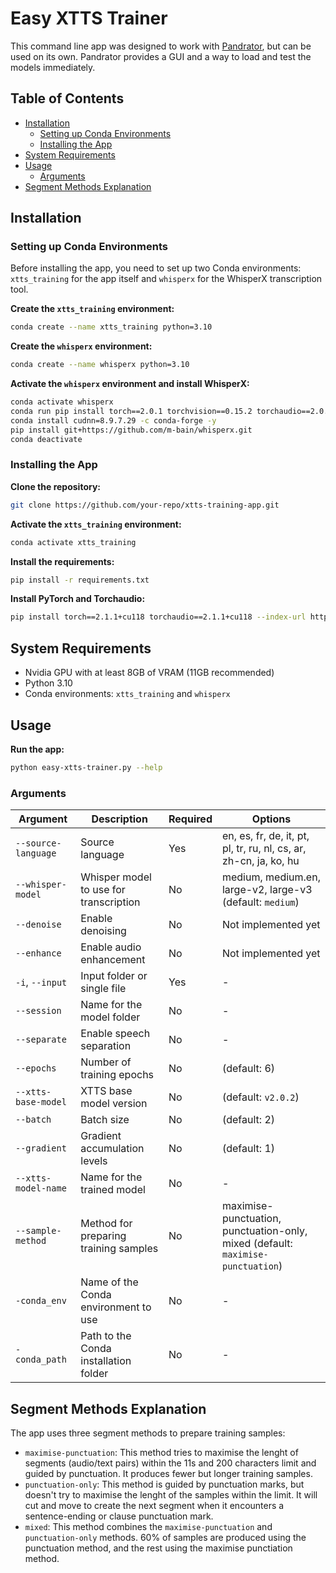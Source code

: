 # Easy XTTS Trainer

This command line app was designed to work with [Pandrator](https://github.com/lukaszliniewicz/Pandrator), but can be used on its own. Pandrator provides a GUI and a way to load and test the models immediately.

## Table of Contents
- [Installation](#installation)
  - [Setting up Conda Environments](#setting-up-conda-environments)
  - [Installing the App](#installing-the-app)
- [System Requirements](#system-requirements)
- [Usage](#usage)
  - [Arguments](#arguments)
- [Segment Methods Explanation](#segment-methods-explanation)

## Installation

### Setting up Conda Environments

Before installing the app, you need to set up two Conda environments: `xtts_training` for the app itself and `whisperx` for the WhisperX transcription tool.

**Create the `xtts_training` environment:**

```bash
conda create --name xtts_training python=3.10
```

**Create the `whisperx` environment:**

```bash
conda create --name whisperx python=3.10
```

**Activate the `whisperx` environment and install WhisperX:**

```bash
conda activate whisperx
conda run pip install torch==2.0.1 torchvision==0.15.2 torchaudio==2.0.2 --index-url https://download.pytorch.org/whl/cu118
conda install cudnn=8.9.7.29 -c conda-forge -y
pip install git+https://github.com/m-bain/whisperx.git
conda deactivate
```

### Installing the App

**Clone the repository:**

```bash
git clone https://github.com/your-repo/xtts-training-app.git
```

**Activate the `xtts_training` environment:**

```bash
conda activate xtts_training
```

**Install the requirements:**

```bash
pip install -r requirements.txt
```

**Install PyTorch and Torchaudio:**

```bash
pip install torch==2.1.1+cu118 torchaudio==2.1.1+cu118 --index-url https://download.pytorch.org/whl/cu118
```

## System Requirements

* Nvidia GPU with at least 8GB of VRAM (11GB recommended)
* Python 3.10
* Conda environments: `xtts_training` and `whisperx`

## Usage

**Run the app:**

```bash
python easy-xtts-trainer.py --help
```

### Arguments

| Argument | Description | Required | Options |
| --- | --- | --- | --- |
| `--source-language` | Source language | Yes | en, es, fr, de, it, pt, pl, tr, ru, nl, cs, ar, zh-cn, ja, ko, hu |
| `--whisper-model` | Whisper model to use for transcription | No | medium, medium.en, large-v2, large-v3 (default: `medium`) |
| `--denoise` | Enable denoising | No | Not implemented yet |
| `--enhance` | Enable audio enhancement | No | Not implemented yet |
| `-i`, `--input` | Input folder or single file | Yes | - |
| `--session` | Name for the model folder | No | - |
| `--separate` | Enable speech separation | No | - |
| `--epochs` | Number of training epochs | No | (default: 6) |
| `--xtts-base-model` | XTTS base model version | No | (default: `v2.0.2`) |
| `--batch` | Batch size | No | (default: 2) |
| `--gradient` | Gradient accumulation levels | No | (default: 1) |
| `--xtts-model-name` | Name for the trained model | No | - |
| `--sample-method` | Method for preparing training samples | No | maximise-punctuation, punctuation-only, mixed (default: `maximise-punctuation`) |
| `-conda_env` | Name of the Conda environment to use | No | - |
| `-conda_path` | Path to the Conda installation folder | No | - |

## Segment Methods Explanation

The app uses three segment methods to prepare training samples:

* `maximise-punctuation`: This method tries to maximise the lenght of segments (audio/text pairs) within the 11s and 200 characters limit and guided by punctuation. It produces fewer but longer training samples.
* `punctuation-only`: This method is guided by punctuation marks, but doesn't try to maximise the lenght of the samples within the limit. It will cut and move to create the next segment when it encounters a sentence-ending or clause punctuation mark.
* `mixed`: This method combines the `maximise-punctuation` and `punctuation-only` methods. 60% of samples are produced using the punctuation method, and the rest using the maximise punctiation method. 
